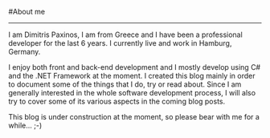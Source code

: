 #About me

---

I am Dimitris Paxinos, I am from Greece and I have been a professional developer for the last 6 years. I currently live and work in Hamburg, Germany.

I enjoy both front and back-end development and I mostly develop using C# and the .NET Framework at the moment. I created this blog mainly in order to document some of the things that I do, try or read about. Since I am generally interested in the whole software development process, I will also try to cover some of its various aspects in the coming blog posts.

This blog is under construction at the moment, so please bear with me for a while... ;-)
